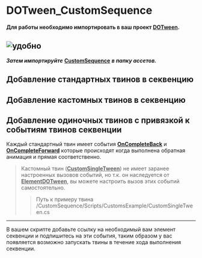 # DOTween_CustomSequence

 **Для работы необходимо импортировать в ваш проект [DOTween](https://dotween.demigiant.com/).**
 
 ![удобно](https://dotween.demigiant.com/_imgs/splash_dotween.png)
 -------------------------------------------------------------------------------------------------------------------------------------------------------
 ***Затем импортируйте*** **<ins>CustomSequence</ins>** ***в папку ассетов.***

 ## Добавление стандартных твинов в секвенцию

 ## Добавление кастомных твинов в секвенцию

 ## Добавление одиночных твинов с привязкой к событиям твинов секвенции
 Каждый стандартный твин имеет события **<ins>OnCompleteBack</ins>** и **<ins>OnCompleteForward</ins>** которые происходят когда выполнена обратная анимация и прямая соответственно.
 > Кастомный твин (**<ins>CustomSingleTween</ins>**) не имеет заранее настроенных вызовов событий, но т.к. он наследуется от **<ins>ElementDOTween</ins>**, вы можете настроить вызов этих событий самостоятельно.
>> Путь к примеру твина /CustomSequence/Scripts/CustomsExample/CustomSingleTween.cs
 -------------------------------------------------------------------------------------------------------------------------------------------------------
 В вашем скрипте добавьте ссылку на необходимый вам элемент секвенции и подпишитесь на эти события, таким образом у вас появляется возможно запускать твины в течение хода выполнения секвенции.
